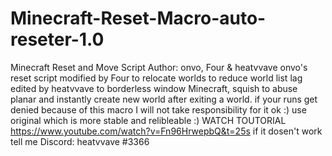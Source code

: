 # Minecraft-Reset-Macro-auto-reseter-1.0
Minecraft Reset and Move Script 
Author: onvo, Four & heatvvave 
onvo's reset script 
modified by Four to relocate worlds to reduce world list lag 
edited by heatvvave to borderless window Minecraft, squish to abuse planar and instantly create new world after exiting a world. 
if your runs get denied because of this macro I will not take responsibility for it ok :) 
use original which is more stable and relibleable :)
WATCH TOUTORIAL https://www.youtube.com/watch?v=Fn96HrwepbQ&t=25s
if it dosen't work tell me 
Discord: heatvvave #3366
